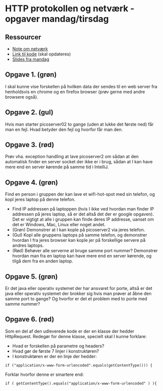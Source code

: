 # HTTP protokollen og netværk - opgaver mandag/tirsdag

## Ressourcer

- [Note om netværk](./NoteNetværkHTTP.md)
- [Link til kode](https://github.com/bornholm2sem2019/Modul1NetworkHTTP) (skal opdateres)
- [Slides fra mandag](./Week1Network.pptx)

## Opgave 1. (grøn)

I skal kunne vise forskellen på hvilken data der sendes til en web server fra henholdsvis en chrome og en firefox browser (prøv gerne med andre browsere også).

## Opgave 2. (gul)

Hvis man starter picoserver02 to gange (uden at lukke det første ned) får man en fejl. Hvad betyder den fejl og hvorfor får man den.

## Opgave 3. (rød)

Prøv vha. exception handling at lave picoserver2 om sådan at den automatisk finder en server socket der ikke er i brug, sådan at I kan have mere end en server kørende på samme tid i IntelliJ.

## Opgave 4. (grøn)

Find en person i gruppen der kan lave et wifi-hot-spot med sin telefon, og kopl jeres laptop på denne telefon.

- Find IP addressen på laptoppen (hvis I ikke ved hvordan man finder IP addressen på jeres laptop, så er det altså det der er google opgaven). Det er vigtigt at alle i gruppen kan finde deres IP addresse, uanset om det er Windows, Mac, Linux eller noget andet.
- (Grøn) Demonstrer at I kan kople på picoserver2 via jeres telefon.
- (Gul) Kopl alle gruppens laptops på samme telefon, og demonstrer hvordan I fra jeres browser kan kople jer på forskellige servere på andres laptops.
- (Rød) Behøver alle serverne at bruge samme port nummer? Demonstrer hvordan man fra en laptop kan have mere end en server kørende, og tilgå dem fra en anden laptop.

## Opgave 5. (grøn)

Er det java eller operativ systemet der har ansvaret for porte, altså er det java eller operativ systemet der brokker sig hvis man prøver at åbne den samme port to gange? Og hvorfor er det et problem med to porte med samme nummer?

## Opgave 6. (rød)

Som en del af den udleverede kode er der en klasse der hedder HttpRequest. Redegør for denne klasse, specielt skal I kunne forklare:

- Hvad er forskellen på parametre og headers?
- Hvad gør de første 7 linjer i konstruktøren?
- I konstruktøren er der en linje der hedder:

`if ("application/x-www-form-urlencoded".equals(getContentType())) {`

Forklar hvorfor denne er smartere end:

`if ( getContentType().equals("application/x-www-form-urlencoded" ) ){`
